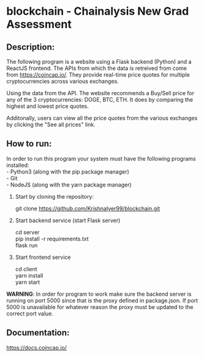 # blockchain - Chainalysis New Grad Assessment

## Description:

The following program is a website using a Flask backend (Python) and a ReactJS frontend. The APIs from which the data is retreived from come from https://coincap.io/. They provide real-time price quotes for multiple cryptocurrencies across various exchanges.

Using the data from the API. The website recommends a Buy/Sell price for any of the 3 cryptocurrencies: DOGE, BTC, ETH. It does by comparing the highest and lowest price quotes.

Additonally, users can view all the price quotes from the various exchanges by clicking the "See all prices" link.

## How to run:

In order to run this program your system must have the following programs installed: \
    - Python3 (along with the pip package manager) \
    - Git \
    - NodeJS (along with the yarn package manager)

1.  Start by cloning the repository:

    git clone https://github.com/KrishnaIyer99/blockchain.git

2.  Start backend service (start Flask server)

    cd server \
    pip install -r requirements.txt \
    flask run

3.  Start frontend service

    cd client \
    yarn install \
    yarn start

**WARNING**: In order for program to work make sure the backend server is running on port 5000 since that is the proxy defined in package.json. If port 5000 is unavailable for whatever reason the proxy must be updated to the correct port value.

## Documentation:
https://docs.coincap.io/ 
